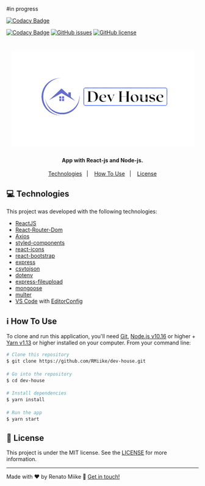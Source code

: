 #in progress

<p align="center">

[![Codacy Badge](https://api.codacy.com/project/badge/Grade/4ba36cd4e0994ee489ac1434a942ab90)](https://app.codacy.com/manual/RMiike/dev-house?utm_source=github.com&utm_medium=referral&utm_content=RMiike/dev-house&utm_campaign=Badge_Grade_Dashboard)

   [![Codacy Badge](https://api.codacy.com/project/badge/Grade/4ba36cd4e0994ee489ac1434a942ab90)](https://app.codacy.com/manual/RMiike/dev-house?utm_source=github.com&utm_medium=referral&utm_content=RMiike/dev-house&utm_campaign=Badge_Grade_Dashboard)
   [![GitHub issues](https://img.shields.io/github/issues/RMiike/dev-house)](https://github.com/RMiike/dev-house/issues)
   [![GitHub license](https://img.shields.io/github/license/RMiike/dev-house)](https://github.com/RMiike/dev-house/blob/master/LICENSE)
</p>
<h1 align="center">
    <img alt="React DevHouse" src="https://raw.githubusercontent.com/RMiike/dev-house/master/frontend/src/assets/logo.png" />
</h1>

<h4 align="center">
  App with React-js and Node-js.
</h4>


<p align="center">
  <a href="#technologies-technologies">Technologies</a>&nbsp;&nbsp;&nbsp;|&nbsp;&nbsp;&nbsp;
  <a href="#information_source-how-to-use">How To Use</a>&nbsp;&nbsp;&nbsp;|&nbsp;&nbsp;&nbsp;
  <a href="#memo-license">License</a>
</p>



## :computer: Technologies

This project was developed with the following technologies:

-  [ReactJS](https://reactjs.org/)
-  [React-Router-Dom](https://github.com/ReactTraining/react-router/tree/master/packages/react-router-dom)
-  [Axios](https://github.com/axios/axios)
-  [styled-components](https://www.styled-components.com/)
-  [react-icons](https://react-icons.github.io/react-icons/)
-  [react-bootstrap](https://react-bootstrap.github.io/)
-  [express](https://expressjs.com/pt-br/)
-  [csvtojson](https://github.com/Keyang/node-csvtojson)
-  [dotenv](https://github.com/motdotla/dotenv)
-  [express-fileupload](https://github.com/richardgirges/express-fileupload)
-  [mongoose](https://mongoosejs.com/docs/)
-  [multer](https://github.com/expressjs/multer)
-  [VS Code][vc] with [EditorConfig][vceditconfig]

## :information_source: How To Use

To clone and run this application, you'll need [Git](https://git-scm.com), [Node.js v10.16][nodejs] or higher + [Yarn v1.13][yarn] or higher installed on your computer. From your command line:

```bash
# Clone this repository
$ git clone https://github.com/RMiike/dev-house.git

# Go into the repository
$ cd dev-house

# Install dependencies
$ yarn install

# Run the app 
$ yarn start

```

## :memo: License
This project is under the MIT license. See the [LICENSE](https://github.com/RMiike/dev-house/blob/master/LICENSE) for more information.

---

Made with ♥ by Renato Miike :wave: [Get in touch!](https://www.linkedin.com/in/renato-alves-583804176/)

[nodejs]: https://nodejs.org/
[yarn]: https://yarnpkg.com/
[vc]: https://code.visualstudio.com/
[vceditconfig]: https://marketplace.visualstudio.com/items?itemName=EditorConfig.EditorConfig
[vceslint]: https://marketplace.visualstudio.com/items?itemName=dbaeumer.vscode-eslint
